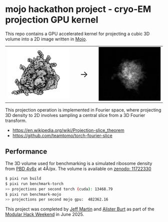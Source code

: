 # mojo hackathon project - cryo-EM projection GPU kernel

This repo contains a GPU accelerated kernel for projecting a cubic 3D volume into a 2D image written in
[Mojo](https://docs.modular.com/mojo/manual/get-started/).
<div align="center">
  <table>
    <tr>
      <td><img src="./assets/ribo.png" alt="ribosome volume" width="300"></td>
      <td><span style="font-size: 2em; margin: 0 20px;">→</span></td>
      <td><img src="./assets/projections.gif" alt="ribosome projections" width="300"></td>
    </tr>
  </table>
</div>

This projection operation is implemented in Fourier space, where projecting 3D density to 2D involves sampling a central
slice from a 3D Fourier transform.

- https://en.wikipedia.org/wiki/Projection-slice_theorem
- https://github.com/teamtomo/torch-fourier-slice

## Performance

The 3D volume used for benchmarking is a simulated ribosome density from [PBD 4v6x](https://www.rcsb.org/structure/4V6X)
at 4Å/px.
The volume is available on [zenodo: 11722330](https://doi.org/10.5281/zenodo.11722330)

```sh
$ pixi run build
$ pixi run benchmark-torch
>> projections per second torch (cuda): 13468.79
$ pixi run benchmark-mojo
>> projections per second mojo gpu:  482362.16
```

This project was completed by
[Jeff Martin](https://bsky.app/profile/jeff.cuchazinteractive.org) and
[Alister Burt](https://bsky.app/profile/alisterburt.bsky.social) as part of the
[Modular Hack Weekend](https://forum.modular.com/t/schedule-for-modular-hack-weekend/1764) in June 2025.



